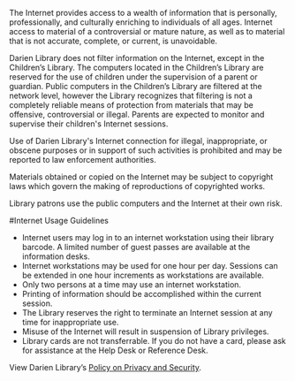 The Internet provides access to a wealth of information that is personally, professionally, and culturally enriching to individuals of all ages. Internet access to material of a controversial or mature nature, as well as to material that is not accurate, complete, or current, is unavoidable.

Darien Library does not filter information on the Internet, except in the Children’s Library. The computers located in the Children’s Library are reserved for the use of children under the supervision of a parent or guardian. Public computers in the Children’s Library are filtered at the network level, however the Library recognizes that filtering is not a completely reliable means of protection from materials that may be offensive, controversial or illegal. Parents are expected to monitor and supervise their children's Internet sessions.

Use of Darien Library's Internet connection for illegal, inappropriate, or obscene purposes or in support of such activities is prohibited and may be reported to law enforcement authorities.

Materials obtained or copied on the Internet may be subject to copyright laws which govern the making of reproductions of copyrighted works.

Library patrons use the public computers and the Internet at their own risk.

#Internet Usage Guidelines
* Internet users may log in to an internet workstation using their library barcode. A limited number of guest passes are available at the information desks.
* Internet workstations may be used for one hour per day. Sessions can be extended in one hour increments as workstations are available.
* Only two persons at a time may use an internet workstation.
* Printing of information should be accomplished within the current session.
* The Library reserves the right to terminate an Internet session at any time for inappropriate use.
* Misuse of the Internet will result in suspension of Library privileges.
* Library cards are not transferrable. If you do not have a card, please ask for assistance at the Help Desk or Reference Desk.

View Darien Library’s [Policy on Privacy and Security](/link-needed "Policy on Privacy and Security").